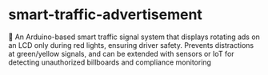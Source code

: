 # smart-traffic-advertisement
🚦 An Arduino-based smart traffic signal system that displays rotating ads on an LCD only during red lights, ensuring driver safety. Prevents distractions at green/yellow signals, and can be extended with sensors or IoT for detecting unauthorized billboards and compliance monitoring
